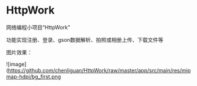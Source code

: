 # HttpWork
网络编程小项目“HttpWork”

功能实现注册、登录、gson数据解析、拍照或相册上传、下载文件等

图片效果：

![image](https://github.com/chenliguan/HttpWork/raw/master/app/src/main/res/mipmap-hdpi/bg_first.png

